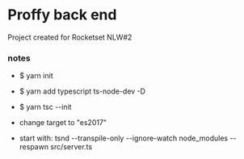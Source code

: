 # Proffy back end
Project created for Rocketset NLW#2

### notes
- $ yarn init
- $ yarn add typescript ts-node-dev -D
- $ yarn tsc --init 

- change target to "es2017"
- start with: tsnd --transpile-only --ignore-watch node_modules --respawn src/server.ts